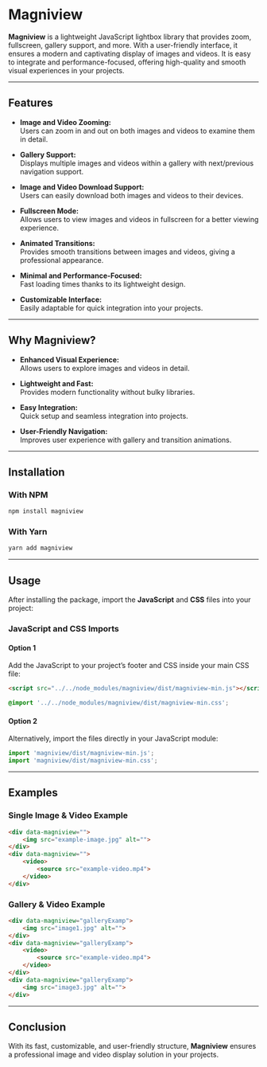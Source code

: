 
# Magniview

**Magniview** is a lightweight JavaScript lightbox library that provides zoom, fullscreen, gallery support, and more. With a user-friendly interface, it ensures a modern and captivating display of images and videos. It is easy to integrate and performance-focused, offering high-quality and smooth visual experiences in your projects.

---

## Features

- **Image and Video Zooming:**  
  Users can zoom in and out on both images and videos to examine them in detail.

- **Gallery Support:**  
  Displays multiple images and videos within a gallery with next/previous navigation support.

- **Image and Video Download Support:**  
  Users can easily download both images and videos to their devices.

- **Fullscreen Mode:**  
  Allows users to view images and videos in fullscreen for a better viewing experience.

- **Animated Transitions:**  
  Provides smooth transitions between images and videos, giving a professional appearance.

- **Minimal and Performance-Focused:**  
  Fast loading times thanks to its lightweight design.

- **Customizable Interface:**  
  Easily adaptable for quick integration into your projects.

---

## Why Magniview?

- **Enhanced Visual Experience:**  
  Allows users to explore images and videos in detail.

- **Lightweight and Fast:**  
  Provides modern functionality without bulky libraries.

- **Easy Integration:**  
  Quick setup and seamless integration into projects.

- **User-Friendly Navigation:**  
  Improves user experience with gallery and transition animations.

---

## Installation

### With NPM

```bash
npm install magniview
```

### With Yarn

```bash
yarn add magniview
```

---

## Usage

After installing the package, import the **JavaScript** and **CSS** files into your project:

### JavaScript and CSS Imports

#### Option 1  
Add the JavaScript to your project’s footer and CSS inside your main CSS file:

```html
<script src="../../node_modules/magniview/dist/magniview-min.js"></script>
```

```css
@import '../../node_modules/magniview/dist/magniview-min.css';
```

#### Option 2  
Alternatively, import the files directly in your JavaScript module:

```javascript
import 'magniview/dist/magniview-min.js';
import 'magniview/dist/magniview-min.css';
```

---

## Examples

### Single Image & Video Example

```html
<div data-magniview="">
    <img src="example-image.jpg" alt="">
</div>
<div data-magniview="">
    <video>
        <source src="example-video.mp4">
    </video>
</div>
```

### Gallery & Video Example

```html
<div data-magniview="galleryExamp">
    <img src="image1.jpg" alt="">
</div>
<div data-magniview="galleryExamp">
    <video>
        <source src="example-video.mp4">
    </video>
</div>
<div data-magniview="galleryExamp">
    <img src="image3.jpg" alt="">
</div>
```

---

## Conclusion

With its fast, customizable, and user-friendly structure, **Magniview** ensures a professional image and video display solution in your projects.